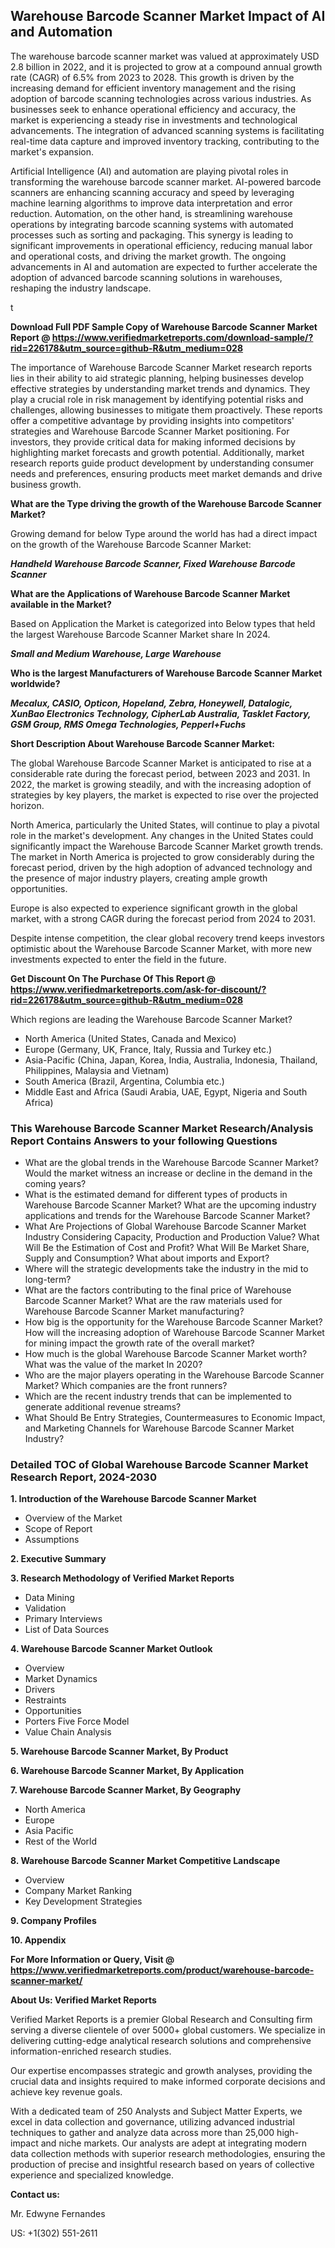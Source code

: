 <h2>Warehouse Barcode Scanner Market Impact of AI and Automation</h2><p>The warehouse barcode scanner market was valued at approximately USD 2.8 billion in 2022, and it is projected to grow at a compound annual growth rate (CAGR) of 6.5% from 2023 to 2028. This growth is driven by the increasing demand for efficient inventory management and the rising adoption of barcode scanning technologies across various industries. As businesses seek to enhance operational efficiency and accuracy, the market is experiencing a steady rise in investments and technological advancements. The integration of advanced scanning systems is facilitating real-time data capture and improved inventory tracking, contributing to the market's expansion.</p><p>Artificial Intelligence (AI) and automation are playing pivotal roles in transforming the warehouse barcode scanner market. AI-powered barcode scanners are enhancing scanning accuracy and speed by leveraging machine learning algorithms to improve data interpretation and error reduction. Automation, on the other hand, is streamlining warehouse operations by integrating barcode scanning systems with automated processes such as sorting and packaging. This synergy is leading to significant improvements in operational efficiency, reducing manual labor and operational costs, and driving the market growth. The ongoing advancements in AI and automation are expected to further accelerate the adoption of advanced barcode scanning solutions in warehouses, reshaping the industry landscape.</p>t</p><p id="" class=""><strong>Download Full PDF Sample Copy of Warehouse Barcode Scanner Market Report @ <a href="https://www.verifiedmarketreports.com/download-sample/?rid=226178&utm_source=github-R&utm_medium=028" target="_blank">https://www.verifiedmarketreports.com/download-sample/?rid=226178&utm_source=github-R&utm_medium=028</a></strong></p><p>The importance of&nbsp;Warehouse Barcode Scanner Market research reports lies in their ability to aid strategic planning, helping businesses develop effective strategies by understanding market trends and dynamics. They play a crucial role in risk management by identifying potential risks and challenges, allowing businesses to mitigate them proactively. These reports offer a competitive advantage by providing insights into competitors' strategies and Warehouse Barcode Scanner Market positioning. For investors, they provide critical data for making informed decisions by highlighting market forecasts and growth potential. Additionally, market research reports guide product development by understanding consumer needs and preferences, ensuring products meet market demands and drive business growth.</p><p><strong>What are the&nbsp;Type driving the growth of the Warehouse Barcode Scanner Market?</strong></p><p id="" class="">Growing demand for below Type around the world has had a direct impact on the growth of the Warehouse Barcode Scanner Market:</p><em><strong>Handheld Warehouse Barcode Scanner, Fixed Warehouse Barcode Scanner</strong></em></p><strong>What are the&nbsp;Applications&nbsp;of Warehouse Barcode Scanner Market available in the Market?</strong></p><p id="" class="">Based on Application the Market is categorized into Below types that held the largest Warehouse Barcode Scanner Market share In 2024.</p><em><strong>Small and Medium Warehouse, Large Warehouse</strong></em></p><strong>Who is the largest Manufacturers of Warehouse Barcode Scanner Market worldwide?</strong></p><p><em><strong>Mecalux, CASIO, Opticon, Hopeland, Zebra, Honeywell, Datalogic, XunBao Electronics Technology, CipherLab Australia, Tasklet Factory, GSM Group, RMS Omega Technologies, Pepperl+Fuchs</strong></em></p><p id="" class=""><strong>Short Description About Warehouse Barcode Scanner Market:</strong></p><p>The global Warehouse Barcode Scanner Market is anticipated to rise at a considerable rate during the forecast period, between 2023 and 2031. In 2022, the market is growing steadily, and with the increasing adoption of strategies by key players, the market is expected to rise over the projected horizon.</p><p>North America, particularly the United States, will continue to play a pivotal role in the market's development. Any changes in the United States could significantly impact the Warehouse Barcode Scanner Market growth trends. The market in North America is projected to grow considerably during the forecast period, driven by the high adoption of advanced technology and the presence of major industry players, creating ample growth opportunities.</p><p>Europe is also expected to experience significant growth in the global market, with a strong CAGR during the forecast period from 2024 to 2031.</p><p>Despite intense competition, the clear global recovery trend keeps investors optimistic about the Warehouse Barcode Scanner Market, with more new investments expected to enter the field in the future.</p><p id="" class=""><strong>Get Discount On The Purchase Of This Report @ <a href="https://www.verifiedmarketreports.com/ask-for-discount/?rid=226178&utm_source=github-R&utm_medium=028" target="_blank">https://www.verifiedmarketreports.com/ask-for-discount/?rid=226178&utm_source=github-R&utm_medium=028</a></strong></p>Which regions are leading the Warehouse Barcode Scanner Market?</p><ul><li>North America (United States, Canada and Mexico)</li><li>Europe (Germany, UK, France, Italy, Russia and Turkey etc.)</li><li>Asia-Pacific (China, Japan, Korea, India, Australia, Indonesia, Thailand, Philippines, Malaysia and Vietnam)</li><li>South America (Brazil, Argentina, Columbia etc.)</li><li>Middle East and Africa (Saudi Arabia, UAE, Egypt, Nigeria and South Africa)</li></ul><h3 id="" class="">This Warehouse Barcode Scanner Market Research/Analysis Report Contains Answers to your following Questions</h3><ul><li>What are the global trends in the Warehouse Barcode Scanner Market? Would the market witness an increase or decline in the demand in the coming years?</li><li>What is the estimated demand for different types of products in Warehouse Barcode Scanner Market? What are the upcoming industry applications and trends for the Warehouse Barcode Scanner Market?</li><li>What Are Projections of Global Warehouse Barcode Scanner Market Industry Considering Capacity, Production and Production Value? What Will Be the Estimation of Cost and Profit? What Will Be Market Share, Supply and Consumption? What about imports and Export?</li><li>Where will the strategic developments take the industry in the mid to long-term?</li><li>What are the factors contributing to the final price of Warehouse Barcode Scanner Market? What are the raw materials used for Warehouse Barcode Scanner Market manufacturing?</li><li>How big is the opportunity for the Warehouse Barcode Scanner Market? How will the increasing adoption of Warehouse Barcode Scanner Market for mining impact the growth rate of the overall market?</li><li>How much is the global Warehouse Barcode Scanner Market worth? What was the value of the market In 2020?</li><li>Who are the major players operating in the Warehouse Barcode Scanner Market? Which companies are the front runners?</li><li>Which are the recent industry trends that can be implemented to generate additional revenue streams?</li><li>What Should Be Entry Strategies, Countermeasures to Economic Impact, and Marketing Channels for Warehouse Barcode Scanner Market Industry?</li></ul><h3 id="" class="">Detailed TOC of Global Warehouse Barcode Scanner Market Research Report, 2024-2030</h3><p id="" class=""><strong>1. Introduction of the Warehouse Barcode Scanner Market</strong></p><ul><li>Overview of the Market</li><li>Scope of Report</li><li>Assumptions</li></ul><p id="" class=""><strong>2. Executive Summary</strong></p><p id="" class=""><strong>3. Research Methodology of Verified Market Reports</strong></p><ul><li>Data Mining</li><li>Validation</li><li>Primary Interviews</li><li>List of Data Sources</li></ul><p id="" class=""><strong>4. Warehouse Barcode Scanner Market Outlook</strong></p><ul><li>Overview</li><li>Market Dynamics</li><li>Drivers</li><li>Restraints</li><li>Opportunities</li><li>Porters Five Force Model</li><li>Value Chain Analysis</li></ul><p id="" class=""><strong>5. Warehouse Barcode Scanner Market, By Product</strong></p><p id="" class=""><strong>6. Warehouse Barcode Scanner Market, By Application</strong></p><p id="" class=""><strong>7. Warehouse Barcode Scanner Market, By Geography</strong></p><ul><li>North America</li><li>Europe</li><li>Asia Pacific</li><li>Rest of the World</li></ul><p id="" class=""><strong>8. Warehouse Barcode Scanner Market Competitive Landscape</strong></p><ul><li>Overview</li><li>Company Market Ranking</li><li>Key Development Strategies</li></ul><p id="" class=""><strong>9. Company Profiles</strong></p><p id="" class=""><strong>10. Appendix</strong></p><p id="" class=""><strong>For More Information or Query, Visit @ <a href="https://www.verifiedmarketreports.com/product/warehouse-barcode-scanner-market/" target="_blank">https://www.verifiedmarketreports.com/product/warehouse-barcode-scanner-market/</a></strong></p><p id="" class=""><strong>About Us: Verified Market Reports</strong></p><p id="" class="">Verified Market Reports is a premier Global Research and Consulting firm serving a diverse clientele of over 5000+ global customers. We specialize in delivering cutting-edge analytical research solutions and comprehensive information-enriched research studies.</p><p id="" class="">Our expertise encompasses strategic and growth analyses, providing the crucial data and insights required to make informed corporate decisions and achieve key revenue goals.</p><p id="" class="">With a dedicated team of 250 Analysts and Subject Matter Experts, we excel in data collection and governance, utilizing advanced industrial techniques to gather and analyze data across more than 25,000 high-impact and niche markets. Our analysts are adept at integrating modern data collection methods with superior research methodologies, ensuring the production of precise and insightful research based on years of collective experience and specialized knowledge.</p><p id="" class=""><strong>Contact us:</strong></p><p id="" class="">Mr. Edwyne Fernandes</p><p id="" class="">US: +1(302) 551-2611</p>